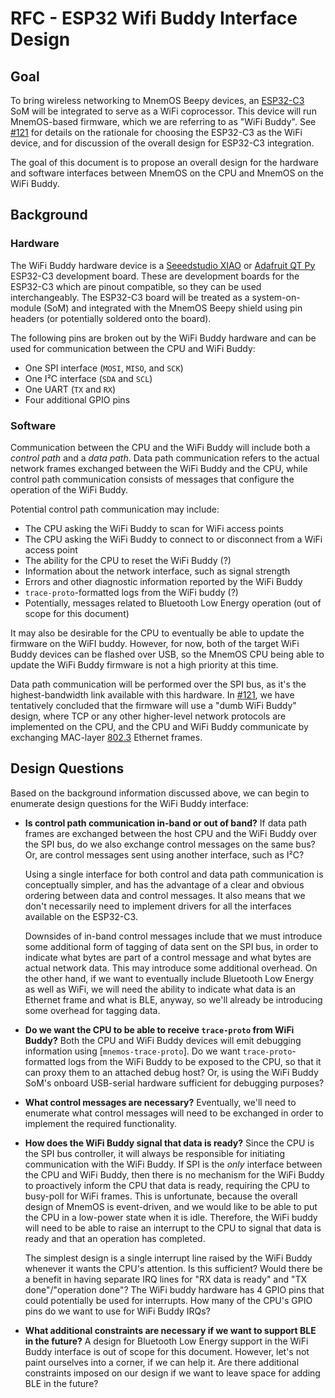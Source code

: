 # RFC - ESP32 Wifi Buddy Interface Design

## Goal

To bring wireless networking to MnemOS Beepy devices, an [ESP32-C3] SoM will be
integrated to serve as a WiFi coprocessor. This device will run MnemOS-based
firmware, which we are referring to as "WiFi Buddy". See [#121] for details on
the rationale for choosing the ESP32-C3 as the WiFi device, and for discussion
of the overall design for ESP32-C3 integration.

The goal of this document is to propose an overall design for the hardware and
software interfaces between MnemOS on the CPU and MnemOS on the WiFi Buddy.

## Background

### Hardware

The WiFi Buddy hardware device is a [Seeedstudio XIAO] or [Adafruit
QT Py] ESP32-C3 development board. These are development boards for the ESP32-C3
which are pinout compatible, so they can be used interchangeably. The ESP32-C3
board will be treated as a system-on-module (SoM) and integrated with the MnemOS
Beepy shield using pin headers (or potentially soldered onto the board).

The following pins are broken out by the WiFi Buddy hardware and can be used for
communication between the CPU and WiFi Buddy:

- One SPI interface (`MOSI`, `MISO`, and `SCK`)
- One I²C interface (`SDA` and `SCL`)
- One UART (`TX` and `RX`)
- Four additional GPIO pins

### Software

Communication between the CPU and the WiFi Buddy will include both a _control
path_ and a _data path_. Data path communication refers to the actual network
frames exchanged between the WiFi Buddy and the CPU, while control path
communication consists of messages that configure the operation of the WiFi
Buddy.

Potential control path communication may include:

- The CPU asking the WiFi Buddy to scan for WiFi access points
- The CPU asking the WiFi Buddy to connect to or disconnect from a WiFi access
  point
- The ability for the CPU to reset the WiFi Buddy (?)
- Information about the network interface, such as signal strength
- Errors and other diagnostic information reported by the WiFi Buddy
- `trace-proto`-formatted logs from the WiFi buddy (?)
- Potentially, messages related to Bluetooth Low Energy operation (out of scope
  for this document)

It may also be desirable for the CPU to eventually be able to update the
firmware on the WiFI buddy. However, for now, both of the target WiFi Buddy
devices can be flashed over USB, so the MnemOS CPU being able to update the WiFi
Buddy firmware is not a high priority at this time.

Data path communication will be performed over the SPI bus, as it's the
highest-bandwidth link available with this hardware. In [#121], we have
tentatively concluded that the firmware will use a "dumb WiFi Buddy" design,
where TCP or any other higher-level network protocols are implemented on the
CPU, and the CPU and WiFi Buddy communicate by exchanging MAC-layer [802.3]
Ethernet frames.

## Design Questions

Based on the background information discussed above, we can begin to enumerate
design questions for the WiFi Buddy interface:

- **Is control path communication in-band or out of band?** If data path frames
  are exchanged between the host CPU and the WiFi Buddy over the SPI bus, do we
  also exchange control messages on the same bus? Or, are control messages sent
  using another interface, such as I²C?

  Using a single interface for both control and data path communication is
  conceptually simpler, and has the advantage of a clear and obvious ordering
  between data and control messages. It also means that we don't necessarily
  need to implement drivers for all the interfaces available on the ESP32-C3.

  Downsides of in-band control messages include that we must introduce some
  additional form of tagging of data sent on the SPI bus, in order  to indicate
  what bytes are part of a control message and what bytes are actual network
  data. This may introduce some additional overhead. On the other hand, if we
  want to eventually include Bluetooth Low Energy as well as WiFi, we will need
  the ability to indicate what data is an Ethernet frame and what is BLE,
  anyway, so we'll already be introducing some overhead for tagging data.

- **Do we want the CPU to be able to receive `trace-proto` from WiFi Buddy?**
  Both the CPU and WiFi Buddy devices will emit debugging information using
  [`mnemos-trace-proto`]. Do we want `trace-proto`-formatted logs from the WiFi
  Buddy to be exposed to the CPU, so that it can proxy them to an attached debug
  host? Or, is using the WiFi Buddy SoM's onboard USB-serial hardware sufficient
  for debugging purposes?

- **What control messages are necessary?** Eventually, we'll need to enumerate
  what control messages will need to be exchanged in order to implement the
  required functionality.

- **How does the WiFi Buddy signal that data is ready?** Since the CPU is the
  SPI bus controller, it will always be responsible for initiating communication
  with the WiFi Buddy. If SPI is the *only* interface between the CPU and WiFi
  Buddy, then there is no mechanism for the WiFi Buddy to proactively inform the
  CPU that data is ready, requiring the CPU to busy-poll for WiFi frames. This
  is unfortunate, because the overall design of MnemOS is event-driven, and we
  would like to be able to put the CPU in a low-power state when it is idle.
  Therefore, the WiFi buddy will need to be able to raise an interrupt to the
  CPU to signal that data is ready and that an operation has completed.

  The simplest design is a single interrupt line raised by the WiFi Buddy
  whenever it wants the CPU's attention. Is this sufficient? Would there be a
  benefit in having separate IRQ lines for "RX data is ready" and "TX
  done"/"operation done"? The WiFi buddy hardware has 4 GPIO pins that could
  potentially be used for interrupts. How many of the CPU's GPIO pins do we want
  to use for WiFi Buddy IRQs?

- **What additional constraints are necessary if we want to support BLE in the
  future?** A design for Bluetooth Low Energy support in the WiFi Buddy
  interface is out of scope for this document. However, let's not paint
  ourselves into a corner, if we can help it. Are there additional constraints
  imposed on our design if we want to leave space for adding BLE in the future?

[ESP32-C3]: https://www.espressif.com/en/products/socs/esp32-c3
[#121]: https://github.com/tosc-rs/mnemos/issues/191
[Seeedstudio XIAO]: https://www.seeedstudio.com/Seeed-XIAO-ESP32C3-p-5431.html
[Adafruit QT Py]: https://www.adafruit.com/product/5405
[802.3]: https://en.wikipedia.org/wiki/IEEE_802.3